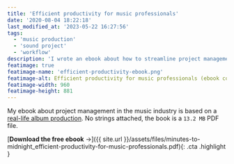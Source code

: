 ```yaml
---
title: 'Efficient productivity for music professionals'
date: '2020-08-04 18:22:18'
last_modified_at: '2023-05-22 16:27:56'
tags:
  - 'music production'
  - 'sound project'
  - 'workflow'
description: 'I wrote an ebook about how to streamline project management as a music professional. Available for free, no strings attached.'
featimage: true
featimage-name: 'efficient-productivity-ebook.png'
featimage-alt: Efficient productivity for music professionals (ebook cover)
featimage-width: 960
featimage-height: 881
---
```

My ebook about project management in the music industry is based on a [real-life album production](/work/music-production/premonition-and-ruin/). No strings attached, the book is a `13.2 MB` PDF file.

[**Download the free ebook**&nbsp;&rarr;]({{ site.url }}/assets/files/minutes-to-midnight_efficient-productivity-for-music-professionals.pdf){: .cta .highlight }
